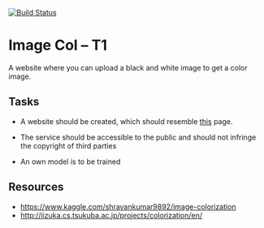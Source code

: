 [![Build Status](https://travis-ci.com/INF-HS-KL-BEGGEL/DL-SS20-T1-image-col.svg?token=Tp7J85d27M8xhediEsE2&branch=master)](https://travis-ci.com/INF-HS-KL-BEGGEL/DL-SS20-T1-image-col)

# Image Col – T1

A website where you can upload a black and white image to get a color image.

## Tasks

- A website should be created, which should resemble [this](https://demos.algorithmia.com/colorize-photos) page.

- The service should be accessible to the public and should not infringe the copyright of third parties

- An own model is to be trained

## Resources

- https://www.kaggle.com/shravankumar9892/image-colorization
- http://iizuka.cs.tsukuba.ac.jp/projects/colorization/en/
